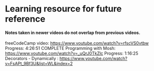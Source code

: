 # Learning resource for future reference

#### Notes taken in newer videos do not overlap from previous videos.

freeCodeCamp video: https://www.youtube.com/watch?v=rfscVS0vtbw
Progress: 4:26:51 COMPLETE
Programming with Mosh: https://www.youtube.com/watch?v=_uQrJ0TkZlc
Progress: 1:16:25
Decorators - Dynamically : https://www.youtube.com/watch?v=FsAPt_9Bf3U&list=WL&index=2

